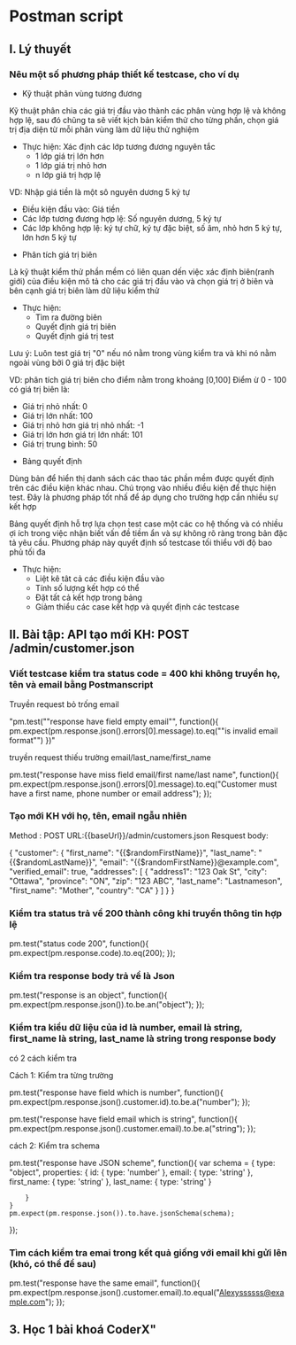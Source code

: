 # Postman script

## I. Lý thuyết
### Nêu một số phương pháp thiết kế testcase, cho ví dụ

- Kỹ thuật phân vùng tương đương

Kỹ thuật phân chia các giá trị đầu vào thành các phân vùng hợp lệ và không hợp lệ, sau đó chũng ta sẽ viết kịch bản kiểm thử cho từng phần, chọn giá trị địa diện từ mỗi phân vùng làm dữ liệu thử nghiệm 

  * Thực hiện: Xác định các lớp tương đương nguyên tắc 
     * 1 lớp giá trị lớn hơn 
     * 1 lớp giá trị nhỏ hơn 
     * n lớp giá trị hợp lệ 

VD: Nhập giá tiền là một sô nguyên dương 5 ký tự 
  * Điều kiện đầu vào: Giá tiền 
  * Các lớp tương đương hợp lệ: Số nguyên dương, 5 ký tự 
  * Các lớp không hợp lệ: ký tự chữ, ký tự đặc biệt, số âm, nhỏ hơn 5 ký tự, lớn hơn 5 ký tự 

- Phân tích giá trị biên 

Là kỹ thuật kiểm thử phần mềm có liên quan dến việc xác định biên(ranh giới) của điều kiện mô  tả cho các giá trị đầu vào và chọn giá trị ở biên và bên cạnh giá trị biên làm dữ liệu kiểm thử

 * Thực hiện: 
   * Tìm ra đường biên
   * Quyết định giá trị biên 
   * Quyết định giá trị test 

Lưu ý: Luôn test giá trị "0" nếu nó nằm trong vùng kiểm tra và khi nó nằm ngoài vùng bởi 0 giá trị đặc biệt 

VD: phân tích giá trị biên cho điểm nằm trong khoảng [0,100]
Điểm ừ 0 - 100 có giá trị biên là: 
  * Giá trị nhỏ nhất: 0 
  * Giá trị lớn nhất: 100 
  * Giá trị nhỏ hơn giá trị nhỏ nhất: -1 
  * Giá trị lớn hơn giá trị lớn nhất: 101 
  * Giá trị trung bình: 50 

- Bảng quyết định 

Dùng bản để hiển thị danh sách các thao tác phần mềm được quyết định trên các điều kiện khác nhau. Chú trọng vào nhiều điều kiện để thực hiện test. Đây là phương pháp tốt nhấ để áp dụng cho trường hợp cần nhiều sự kết hợp 

Bảng quyết định hỗ trợ lựa chọn test case một các co hệ thống và có nhiều ợi ích trong việc nhận biết vấn đề tiềm ẩn và sự không rõ ràng trong bản đặc tả yêu cầu. Phương pháp này quyết định số testcase tối thiểu với độ bao phủ tối đa 

  * Thực hiện: 
    * Liệt kê tât cả các điều kiện đầu vào 
    * Tính số lượng kết hợp có thể 
    * Đặt tất cả kết hợp trong bảng 
    * Giảm thiểu các case kết hợp và quyết định các testcase 



## II. Bài tập: API tạo mới KH: POST /admin/customer.json
### Viết testcase kiểm tra status code = 400 khi không truyền họ, tên và email bằng Postmanscript

Truyền request bỏ trống email 

"pm.test(""response have field empty email"", function(){
    pm.expect(pm.response.json().errors[0].message).to.eq(""is invalid email format"")
})"

truyền request thiếu trường email/last_name/first_name

pm.test("response have miss field email/first name/last name", function(){
    pm.expect(pm.response.json().errors[0].message).to.eq("Customer must have a first name, phone number or email address");
});

### Tạo mới KH với họ, tên, email ngẫu nhiên

Method : POST 
URL:{{baseUrl}}/admin/customers.json
Resquest body: 

{
  "customer": {
    "first_name": "{{$randomFirstName}}",
    "last_name": "{{$randomLastName}}",
    "email": "{{$randomFirstName}}@example.com",
    "verified_email": true,
    "addresses": [
      {
        "address1": "123 Oak St",
        "city": "Ottawa",
        "province": "ON",
        "zip": "123 ABC",
        "last_name": "Lastnameson",
        "first_name": "Mother",
        "country": "CA"
      }
    ]
  }
}

### Kiểm tra status trả về 200 thành công khi truyền thông tin hợp lệ

pm.test("status code 200", function(){
    pm.expect(pm.response.code).to.eq(200);
});
### Kiểm tra response body trả về là Json

pm.test("response is an object", function(){
    pm.expect(pm.response.json()).to.be.an("object");
});

### Kiểm tra kiểu dữ liệu của id là number, email là string, first_name là string, last_name là string trong response body

có 2 cách kiểm tra 

Cách 1: Kiểm tra từng trường 

pm.test("response have field which is number", function(){
    pm.expect(pm.response.json().customer.id).to.be.a("number");
});

pm.test("response have field email which is string", function(){
    pm.expect(pm.response.json().customer.email).to.be.a("string");
});

cách 2: Kiểm tra schema

pm.test("response have JSON scheme", function(){
    var schema = {
        type: "object",
        properties: {
            id: {
                type: 'number'
            },
            email: {
                type: 'string'
            },
            first_name: {
                type: 'string'
            },
            last_name: {
                type: 'string'
            }

        }
    }
    pm.expect(pm.response.json()).to.have.jsonSchema(schema);

});
### Tìm cách kiểm tra emai trong kết quả giống với email khi gửi lên (khó, có thể để sau)

pm.test("response have the same email", function(){
    pm.expect(pm.response.json().customer.email).to.equal("Alexyssssss@example.com");
});

## 3. Học 1 bài khoá CoderX"
